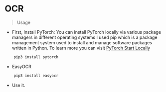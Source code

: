 # OCR 

> Usage

- First, Install PyTorch: 
You can install PyTorch locally via various package managers in different operating systems
I used pip which is a package management system used to install and manage software packages written in Python.
To learn more you can visit [PyTorch Start Locally](https://pytorch.org/get-started/locally/)


```bash
    pip3 install pytorch
 ```   

- EasyOCR

```bash
    pip3 install easyocr
```

- Use it.